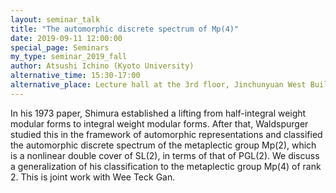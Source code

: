 ```yaml
---
layout: seminar_talk
title: "The automorphic discrete spectrum of Mp(4)"
date: 2019-09-11 12:00:00
special_page: Seminars
my_type: seminar_2019_fall
author: Atsushi Ichino (Kyoto University)
alternative_time: 15:30-17:00
alternative_place: Lecture hall at the 3rd floor, Jinchunyuan West Building
---
```


In his 1973 paper, Shimura established a lifting from half-integral
weight modular forms to integral weight modular forms. After that,
Waldspurger studied this in the framework of automorphic
representations and classified the automorphic discrete spectrum of
the metaplectic group Mp(2), which is a nonlinear double cover of
SL(2), in terms of that of PGL(2). We discuss a generalization of his
classification to the metaplectic group Mp(4) of rank 2. This is joint
work with Wee Teck Gan.
